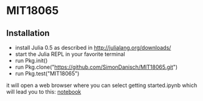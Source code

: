 # MIT18065

## Installation
* install Julia 0.5 as described in http://julialang.org/downloads/
* start the Julia REPL in your favorite terminal
* run Pkg.init()
* run Pkg.clone("https://github.com/SimonDanisch/MIT18065.git")
* run Pkg.test("MIT18065")

it will open a web browser where you can select getting started.ipynb which will lead you to this:
[notebook](https://github.com/SimonDanisch/MIT18065/blob/master/docs/getting%20started.ipynb)
